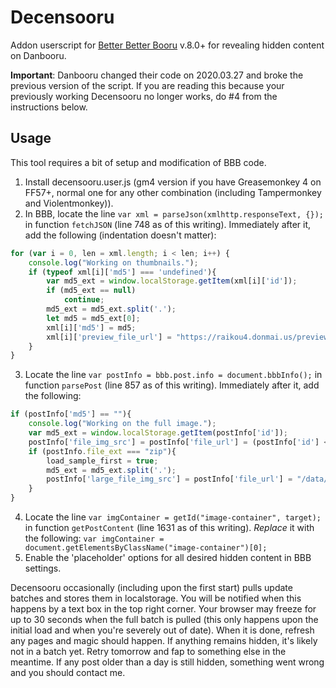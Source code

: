 # Decensooru
Addon userscript for [Better Better Booru](https://github.com/pseudonymous/better-better-booru) v.8.0+ for revealing hidden content on Danbooru.

**Important**: Danbooru changed their code on 2020.03.27 and broke the previous version of the script. If you are reading this because your previously working Decensooru no longer works, do #4 from the instructions below.

## Usage
This tool requires a bit of setup and modification of BBB code.
1. Install decensooru.user.js (gm4 version if you have Greasemonkey 4 on FF57+, normal one for any other combination (including Tampermonkey and Violentmonkey)).
2. In BBB, locate the line `var xml = parseJson(xmlhttp.responseText, {});` in function `fetchJSON` (line 748 as of this writing). Immediately after it, add the following (indentation doesn't matter):
```javascript
for (var i = 0, len = xml.length; i < len; i++) {
	console.log("Working on thumbnails.");
	if (typeof xml[i]['md5'] === 'undefined'){
		var md5_ext = window.localStorage.getItem(xml[i]['id']);
		if (md5_ext == null)
			continue;
		md5_ext = md5_ext.split('.');
		let md5 = md5_ext[0];
		xml[i]['md5'] = md5;
		xml[i]['preview_file_url'] = "https://raikou4.donmai.us/preview/" + md5[0] + md5[1] + "/" + md5[2] + md5[3] + "/" + md5 + ".jpg";
	}
}
```
3. Locate the line `var postInfo = bbb.post.info = document.bbbInfo();` in function `parsePost` (line 857 as of this writing). Immediately after it, add the following:
```javascript
if (postInfo['md5'] == ""){
	console.log("Working on the full image.");
	var md5_ext = window.localStorage.getItem(postInfo['id']);
	postInfo['file_img_src'] = postInfo['file_url'] = (postInfo['id'] < 1000000 ? "/cached" : "") + "/data//" + md5_ext;
	if (postInfo.file_ext === "zip"){
		load_sample_first = true;
		md5_ext = md5_ext.split('.');
		postInfo['large_file_img_src'] = postInfo['file_url'] = "/data/sample/sample-" + md5_ext[0] + ".webm";
	}
}
```
4. Locate the line `var imgContainer = getId("image-container", target);` in function `getPostContent` (line 1631 as of this writing). _Replace_ it with the following: `var imgContainer = document.getElementsByClassName("image-container")[0];`
5. Enable the 'placeholder' options for all desired hidden content in BBB settings.

Decensooru occasionally (including upon the first start) pulls update batches and stores them in localstorage. You will be notified when this happens by a text box in the top right corner. Your browser may freeze for up to 30 seconds when the full batch is pulled (this only happens upon the initial load and when you're severely out of date). When it is done, refresh any pages and magic should happen. If anything remains hidden, it's likely not in a batch yet. Retry tomorrow and fap to something else in the meantime. If any post older than a day is still hidden, something went wrong and you should contact me.
